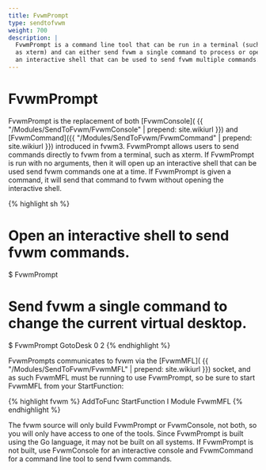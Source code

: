 ```yaml
---
title: FvwmPrompt
type: sendtofvwm
weight: 700
description: |
  FvwmPrompt is a command line tool that can be run in a terminal (such
  as xterm) and can either send fvwm a single command to process or open
  an interactive shell that can be used to send fvwm multiple commands.
---
```

# FvwmPrompt

FvwmPrompt is the replacement of both [FvwmConsole](
{{ "/Modules/SendToFvwm/FvwmConsole" | prepend: site.wikiurl }}) and
[FvwmCommand]({{ "/Modules/SendToFvwm/FvwmCommand" | prepend: site.wikiurl }})
introduced in fvwm3. FvwmPrompt allows users to send commands
directly to fvwm from a terminal, such as xterm.
If FvwmPrompt is run with no arguments, then it will open up an
interactive shell that can be used send fvwm commands one at a time.
If FvwmPrompt is given a command, it will send that command to fvwm
without opening the interactive shell.

{% highlight sh %}
# Open an interactive shell to send fvwm commands.
$ FvwmPrompt

# Send fvwm a single command to change the current virtual desktop.
$ FvwmPrompt GotoDesk 0 2
{% endhighlight %}

FvwmPrompts communicates to fvwm via the [FvwmMFL](
{{ "/Modules/SendToFvwm/FvwmMFL" | prepend: site.wikiurl }})
socket, and as such FvwmMFL must be running to use FvwmPrompt,
so be sure to start FvwmMFL from your StartFunction:

{% highlight fvwm %}
AddToFunc StartFunction I Module FvwmMFL
{% endhighlight %}

The fvwm source will only build FvwmPrompt or FvwmConsole, not both,
so you will only have access to one of the tools. Since FvwmPrompt
is built using the Go language, it may not be built on all systems.
If FvwmPrompt is not built, use FvwmConsole for an interactive console
and FvwmCommand for a command line tool to send fvwm commands.

